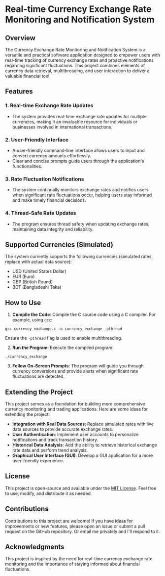 # Real-time Currency Exchange Rate Monitoring and Notification System

## Overview

The Currency Exchange Rate Monitoring and Notification System is a versatile and practical software application designed to empower users with real-time tracking of currency exchange rates and proactive notifications regarding significant fluctuations. This project combines elements of currency data retrieval, multithreading, and user interaction to deliver a valuable financial tool.

## Features

### 1. Real-time Exchange Rate Updates

- The system provides real-time exchange rate updates for multiple currencies, making it an invaluable resource for individuals or businesses involved in international transactions.

### 2. User-Friendly Interface

- A user-friendly command-line interface allows users to input and convert currency amounts effortlessly.
- Clear and concise prompts guide users through the application's functionalities.

### 3. Rate Fluctuation Notifications

- The system continually monitors exchange rates and notifies users when significant rate fluctuations occur, helping users stay informed and make timely financial decisions.

### 4. Thread-Safe Rate Updates

- The program ensures thread safety when updating exchange rates, maintaining data integrity and reliability.

## Supported Currencies (Simulated)

The system currently supports the following currencies (simulated rates, replace with actual data source):

- USD (United States Dollar)
- EUR (Euro)
- GBP (British Pound)
- BDT (Bangladeshi Taka)

## How to Use

1. **Compile the Code**: Compile the C source code using a C compiler. For example, using `gcc`:

`gcc currency_exchange.c -o currency_exchange -pthread`

Ensure the `-pthread` flag is used to enable multithreading.

2. **Run the Program**: Execute the compiled program:

`./currency_exchange`

3. **Follow On-Screen Prompts**: The program will guide you through currency conversions and provide alerts when significant rate fluctuations are detected.

## Extending the Project

This project serves as a foundation for building more comprehensive currency monitoring and trading applications. Here are some ideas for extending the project:

- **Integration with Real Data Sources**: Replace simulated rates with live data sources to provide accurate exchange rates.
- **User Authentication**: Implement user accounts to personalize notifications and track transaction history.
- **Historical Data Analysis**: Add the ability to retrieve historical exchange rate data and perform trend analysis.
- **Graphical User Interface (GUI)**: Develop a GUI application for a more user-friendly experience.

## License

This project is open-source and available under the [MIT License](LICENSE). Feel free to use, modify, and distribute it as needed.

## Contributions

Contributions to this project are welcome! If you have ideas for improvements or new features, please open an issue or submit a pull request on the GitHub repository. Or email me privately and I'll respond to it.

## Acknowledgments

This project is inspired by the need for real-time currency exchange rate monitoring and the importance of staying informed about financial fluctuations.


